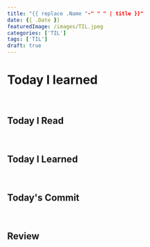 ```yaml
---
title: "{{ replace .Name "-" " " | title }}"
date: {{ .Date }}
featuredImage: /images/TIL.jpeg
categories: ['TIL']
tags: ['TIL']
draft: true
---
```



# Today I learned

<br>

<!--more-->

## Today I Read


<br>

## Today I Learned


<br>

## Today's Commit


<br>

## Review
